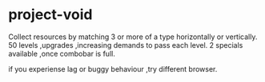 # project-void
Collect resources by matching 3 or more of a type horizontally or vertically.
50 levels ,upgrades ,increasing demands to pass each level.
2 specials available ,once combobar is full.

if you experiense lag or buggy behaviour ,try different browser. 
